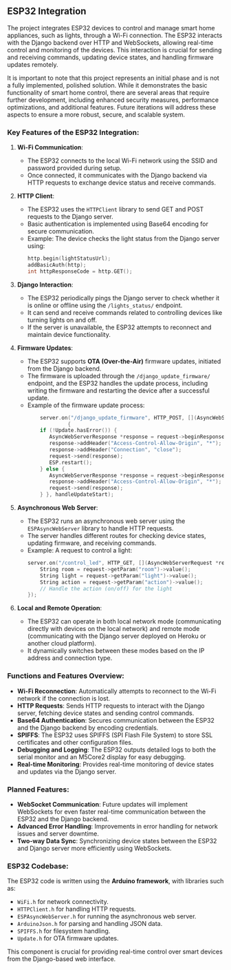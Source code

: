 ## ESP32 Integration

   The project integrates ESP32 devices to control and manage smart home appliances, such as lights, through a Wi-Fi connection. The ESP32 interacts with the Django backend over HTTP and WebSockets, allowing real-time control and monitoring of the devices. This interaction is crucial for sending and receiving commands, updating device states, and handling firmware updates remotely.

   It is important to note that this project represents an initial phase and is not a fully implemented, polished solution. While it demonstrates the basic functionality of smart home control, there are several areas that require further development, including enhanced security measures, performance optimizations, and additional features. Future iterations will address these aspects to ensure a more robust, secure, and scalable system.

### Key Features of the ESP32 Integration:

1. **Wi-Fi Communication**:
   - The ESP32 connects to the local Wi-Fi network using the SSID and password provided during setup.
   - Once connected, it communicates with the Django backend via HTTP requests to exchange device status and receive commands.

2. **HTTP Client**:
   - The ESP32 uses the `HTTPClient` library to send GET and POST requests to the Django server.
   - Basic authentication is implemented using Base64 encoding for secure communication.
   - Example: The device checks the light status from the Django server using:
     ```cpp
     http.begin(lightStatusUrl);
     addBasicAuth(http);
     int httpResponseCode = http.GET();
     ```

3. **Django Interaction**:
   - The ESP32 periodically pings the Django server to check whether it is online or offline using the `/lights_status/` endpoint.
   - It can send and receive commands related to controlling devices like turning lights on and off.
   - If the server is unavailable, the ESP32 attempts to reconnect and maintain device functionality.

4. **Firmware Updates**:
   - The ESP32 supports **OTA (Over-the-Air)** firmware updates, initiated from the Django backend.
   - The firmware is uploaded through the `/django_update_firmware/` endpoint, and the ESP32 handles the update process, including writing the firmware and restarting the device after a successful update.
   - Example of the firmware update process:
     ```cpp
         server.on("/django_update_firmware", HTTP_POST, [](AsyncWebServerRequest *request)
                  {
         if (!Update.hasError()) {
            AsyncWebServerResponse *response = request->beginResponse(200, "text/plain", "Update Success! Rebooting...");
            response->addHeader("Access-Control-Allow-Origin", "*");  // Allow access from any origin
            response->addHeader("Connection", "close");
            request->send(response);
            ESP.restart();
         } else {
            AsyncWebServerResponse *response = request->beginResponse(500, "text/plain", "Update Failed");
            response->addHeader("Access-Control-Allow-Origin", "*");  // Allow access from any origin
            request->send(response);
         } }, handleUpdateStart);
     ```

5. **Asynchronous Web Server**:
   - The ESP32 runs an asynchronous web server using the `ESPAsyncWebServer` library to handle HTTP requests.
   - The server handles different routes for checking device states, updating firmware, and receiving commands.
   - Example: A request to control a light:
     ```cpp
     server.on("/control_led", HTTP_GET, [](AsyncWebServerRequest *request) {
         String room = request->getParam("room")->value();
         String light = request->getParam("light")->value();
         String action = request->getParam("action")->value();
         // Handle the action (on/off) for the light
     });
     ```

6. **Local and Remote Operation**:
   - The ESP32 can operate in both local network mode (communicating directly with devices on the local network) and remote mode (communicating with the Django server deployed on Heroku or another cloud platform).
   - It dynamically switches between these modes based on the IP address and connection type.

### Functions and Features Overview:

- **Wi-Fi Reconnection**: Automatically attempts to reconnect to the Wi-Fi network if the connection is lost.
- **HTTP Requests**: Sends HTTP requests to interact with the Django server, fetching device states and sending control commands.
- **Base64 Authentication**: Secures communication between the ESP32 and the Django backend by encoding credentials.
- **SPIFFS**: The ESP32 uses SPIFFS (SPI Flash File System) to store SSL certificates and other configuration files.
- **Debugging and Logging**: The ESP32 outputs detailed logs to both the serial monitor and an M5Core2 display for easy debugging.
- **Real-time Monitoring**: Provides real-time monitoring of device states and updates via the Django server.

### Planned Features:

- **WebSocket Communication**: Future updates will implement WebSockets for even faster real-time communication between the ESP32 and the Django backend.
- **Advanced Error Handling**: Improvements in error handling for network issues and server downtime.
- **Two-way Data Sync**: Synchronizing device states between the ESP32 and Django server more efficiently using WebSockets.

### ESP32 Codebase:

The ESP32 code is written using the **Arduino framework**, with libraries such as:
- `WiFi.h` for network connectivity.
- `HTTPClient.h` for handling HTTP requests.
- `ESPAsyncWebServer.h` for running the asynchronous web server.
- `ArduinoJson.h` for parsing and handling JSON data.
- `SPIFFS.h` for filesystem handling.
- `Update.h` for OTA firmware updates.

This component is crucial for providing real-time control over smart devices from the Django-based web interface.


